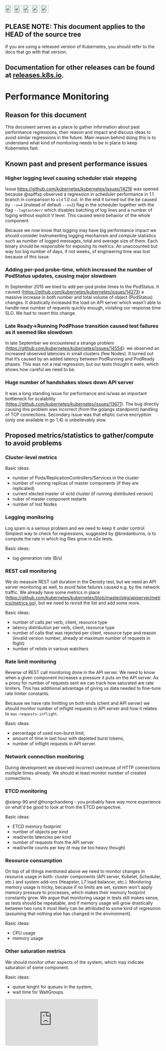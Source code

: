 <!-- BEGIN MUNGE: UNVERSIONED_WARNING -->

<!-- BEGIN STRIP_FOR_RELEASE -->

<img src="http://kubernetes.io/img/warning.png" alt="WARNING"
     width="25" height="25">
<img src="http://kubernetes.io/img/warning.png" alt="WARNING"
     width="25" height="25">
<img src="http://kubernetes.io/img/warning.png" alt="WARNING"
     width="25" height="25">
<img src="http://kubernetes.io/img/warning.png" alt="WARNING"
     width="25" height="25">
<img src="http://kubernetes.io/img/warning.png" alt="WARNING"
     width="25" height="25">

<h2>PLEASE NOTE: This document applies to the HEAD of the source tree</h2>

If you are using a released version of Kubernetes, you should
refer to the docs that go with that version.

Documentation for other releases can be found at
[releases.k8s.io](http://releases.k8s.io).
</strong>
--

<!-- END STRIP_FOR_RELEASE -->

<!-- END MUNGE: UNVERSIONED_WARNING -->

# Performance Monitoring

## Reason for this document

This document serves as a place to gather information about past performance regressions, their reason and impact and discuss ideas to avoid similar regressions in the future.
Main reason behind doing this is to understand what kind of monitoring needs to be in place to keep Kubernetes fast.

## Known past and present performance issues

### Higher logging level causing scheduler stair stepping

Issue https://github.com/kubernetes/kubernetes/issues/14216 was opened because @spiffxp observed a regression in scheduler performance in 1.1 branch in comparison to `old` 1.0
cut. In the end it turned out the be caused by `--v=4` (instead of default `--v=2`) flag in the scheduler together with the flag `--logtostderr` which disables batching of
log lines and a number of loging without explicit V level. This caused weird behavior of the whole component.

Because we now know that logging may have big performance impact we should consider instrumenting logging mechanism and compute statistics such as number of logged messages,
total and average size of them. Each binary should be responsible for exposing its metrics. An unaccounted but way too big number of days, if not weeks, of engineering time was
lost because of this issue.

### Adding per-pod probe-time, which increased the number of PodStatus updates, causing major slowdown

In September 2015 we tried to add per-pod probe times to the PodStatus. It caused (https://github.com/kubernetes/kubernetes/issues/14273) a massive increase in both number and
total volume of object (PodStatus) changes. It drastically increased the load on API server which wasn’t able to handle new number of requests quickly enough, violating our
response time SLO. We had to revert this change.

### Late Ready->Running PodPhase transition caused test failures as it seemed like slowdown

In late September we encountered a strange problem (https://github.com/kubernetes/kubernetes/issues/14554): we observed an increased observed latencies in small clusters (few
Nodes). It turned out that it’s caused by an added latency between PodRunning and PodReady phases. This was not a real regression, but our tests thought it were, which shows
how careful we need to be.

### Huge number of handshakes slows down API server

It was a long standing issue for performance and is/was an important bottleneck for scalability (https://github.com/kubernetes/kubernetes/issues/13671). The bug directly
causing this problem was incorrect (from the golangs standpoint) handling of TCP connections. Secondary issue was that elliptic curve encryption (only one available in go 1.4)
is unbelievably slow.

## Proposed metrics/statistics to gather/compute to avoid problems

### Cluster-level metrics

Basic ideas:
- number of Pods/ReplicationControllers/Services in the cluster
- number of running replicas of master components (if they are replicated)
- current elected master of ectd cluster (if running distributed version)
- nuber of master component restarts
- number of lost Nodes

### Logging monitoring

Log spam is a serious problem and we need to keep it under control. Simplest way to check for regressions, suggested by @bredanburns, is to compute the rate in which log files
grow in e2e tests.

Basic ideas:
- log generation rate (B/s)

### REST call monitoring

We do measure REST call duration in the Density test, but we need an API server monitoring as well, to avoid false failures caused e.g. by the network traffic. We already have
some metrics in place (https://github.com/kubernetes/kubernetes/blob/master/pkg/apiserver/metrics/metrics.go), but we need to revisit the list and add some more.

Basic ideas:
- number of calls per verb, client, resource type
- latency distribution per verb, client, resource type
- number of calls that was rejected per client, resource type and reason (invalid version number, already at maximum number of requests in flight)
- number of relists in various watchers

### Rate limit monitoring

Reverse of REST call monitoring done in the API server. We need to know when a given component increases a pressure it puts on the API server. As a proxy for number of
requests sent we can track how saturated are rate limiters. This has additional advantage of giving us data needed to fine-tune rate limiter constants.

Because we have rate limitting on both ends (client and API server) we should monitor number of inflight requests in API server and how it relates to `max-requests-inflight`.

Basic ideas:
- percentage of used non-burst limit,
- amount of time in last hour with depleted burst tokens,
- number of inflight requests in API server.

### Network connection monitoring

During development we observed incorrect use/reuse of HTTP connections multiple times already. We should at least monitor number of created connections.

### ETCD monitoring

@xiang-90 and @hongchaodeng - you probably have way more experience on what'd be good to look at from the ETCD perspective.

Basic ideas:
- ETCD memory footprint
- number of objects per kind
- read/write latencies per kind
- number of requests from the API server
- read/write counts per key (it may be too heavy though)

### Resource consumption

On top of all things mentioned above we need to monitor changes in resource usage in both: cluster components (API server, Kubelet, Scheduler, etc.) and system add-ons
(Heapster, L7 load balancer, etc.). Monitoring memory usage is tricky, because if no limits are set, system won't apply memory pressure to processes, which makes their memory
footprint constantly grow. We argue that monitoring usage in tests still makes sense, as tests should be repeatable, and if memory usage will grow drastically between two runs
it most likely can be attributed to some kind of regression (assuming that nothing else has changed in the environment).

Basic ideas:
- CPU usage
- memory usage

### Other saturation metrics

We should monitor other aspects of the system, which may indicate saturation of some component.

Basic ideas:
- queue lenght for queues in the system,
- wait time for WaitGroups.

<!-- BEGIN MUNGE: GENERATED_ANALYTICS -->
[![Analytics](https://kubernetes-site.appspot.com/UA-36037335-10/GitHub/docs/proposals/performance-related-monitoring.md?pixel)]()
<!-- END MUNGE: GENERATED_ANALYTICS -->

